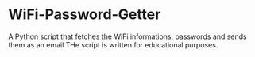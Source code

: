# WiFi-Password-Getter
A Python script that fetches the WiFi informations, passwords and sends them as an email
THe script is written for educational purposes.
